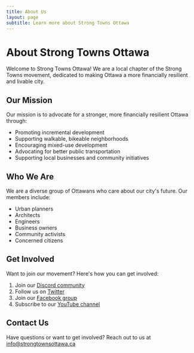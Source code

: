 ```yaml
---
title: About Us
layout: page
subtitle: Learn more about Strong Towns Ottawa
---
```


# About Strong Towns Ottawa

Welcome to Strong Towns Ottawa! We are a local chapter of the Strong Towns movement, dedicated to making Ottawa a more financially resilient and livable city.

## Our Mission

Our mission is to advocate for a stronger, more financially resilient Ottawa through:
- Promoting incremental development
- Supporting walkable, bikeable neighborhoods
- Encouraging mixed-use development
- Advocating for better public transportation
- Supporting local businesses and community initiatives

## Who We Are

We are a diverse group of Ottawans who care about our city's future. Our members include:
- Urban planners
- Architects
- Engineers
- Business owners
- Community activists
- Concerned citizens

## Get Involved

Want to join our movement? Here's how you can get involved:
1. Join our [Discord community](https://discord.gg/kHaVNgrcsG)
2. Follow us on [Twitter](https://twitter.com/strongtownsott)
3. Join our [Facebook group](https://www.facebook.com/groups/751202843212260)
4. Subscribe to our [YouTube channel](https://www.youtube.com/@strongTownsOttawa)

## Contact Us

Have questions or want to get involved? Reach out to us at [info@strongtownsottawa.ca](mailto:info@strongtownsottawa.ca) 